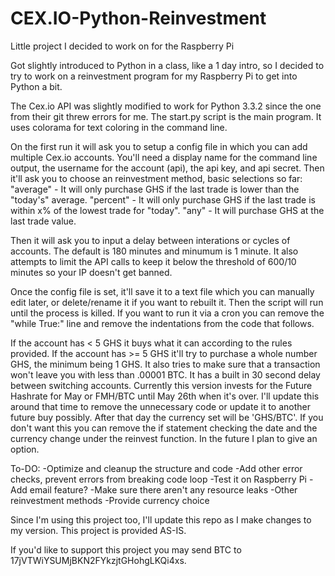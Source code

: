 CEX.IO-Python-Reinvestment
==========================

Little project I decided to work on for the Raspberry Pi

Got slightly introduced to Python in a class, like a 1 day intro, so I decided
to try to work on a reinvestment program for my Raspberry Pi to get into Python a bit.

The Cex.io API was slightly modified to work for Python 3.3.2 since the one from their git threw errors for me.
The start.py script is the main program. It uses colorama for text coloring in the command line.

On the first run it will ask you to setup a config file in which you can add multiple Cex.io accounts.
You'll need a display name for the command line output, the username for the account (api), the api key, and api secret.
Then it'll ask you to choose an reinvestment method, basic selections so far:
"average" - It will only purchase GHS if the last trade is lower than the "today's" average.
"percent" - It will only purchase GHS if the last trade is within x% of the lowest trade for "today".
"any" - It will purchase GHS at the last trade value.

Then it will ask you to input a delay between interations or cycles of accounts. The default is 180 minutes and minumum is 1 minute.
It also attempts to limit the API calls to keep it below the threshold of 600/10 minutes so your IP doesn't get banned.

Once the config file is set, it'll save it to a text file which you can manually edit later, or delete/rename it if you want to rebuilt it.
Then the script will run until the process is killed.
If you want to run it via a cron you can remove the "while True:" line and remove the indentations from the code that follows.

If the account has < 5 GHS it buys what it can according to the rules provided.
If the account has >= 5 GHS it'll try to purchase a whole number GHS, the minimum being 1 GHS.
It also tries to make sure that a transaction won't leave you with less than .00001 BTC.
It has a built in 30 second delay between switching accounts.
Currently this version invests for the Future Hashrate for May or FMH/BTC until May 26th when it's over. I'll update this around that time to remove the
unnecessary code or update it to another future buy possibly. After that day the currency set will be 'GHS/BTC'. If you don't want this you can remove the
if statement checking the date and the currency change under the reinvest function. In the future I plan to give an option.

To-DO:
-Optimize and cleanup the structure and code
-Add other error checks, prevent errors from breaking code loop
-Test it on Raspberry Pi
-Add email feature?
-Make sure there aren't any resource leaks
-Other reinvestment methods
-Provide currency choice

Since I'm using this project too, I'll update this repo as I make changes to my version.
This project is provided AS-IS.

If you'd like to support this project you may send BTC to 17jVTWiYSUMjBKN2FYkzjtGHohgLKQi4xs.
